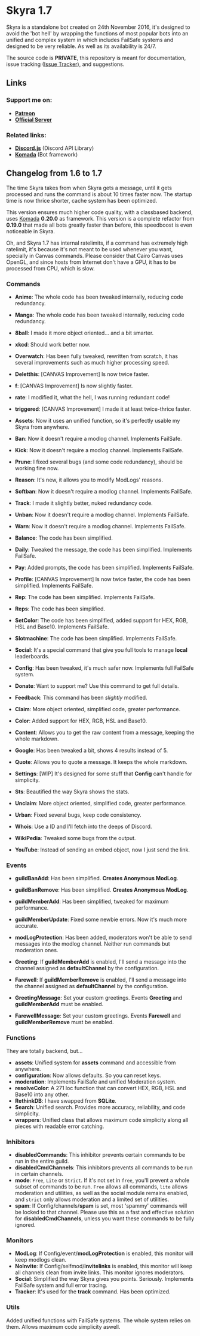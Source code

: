 # Skyra 1.7

Skyra is a standalone bot created on 24th November 2016, it's designed to avoid the
'bot hell' by wrapping the functions of most popular bots into an unified and complex
system in which includes FailSafe systems and designed to be very reliable. As well as
its availability is 24/7.

The source code is **PRIVATE**, this repository is meant for documentation, issue tracking
([Issue Tracker](https://github.com/kyranet/Skyra/issues)), and suggestions.

## Links

### Support me on:

- **[Patreon](https://www.patreon.com/kyranet)**
- **[Official Server](https://discordapp.com/invite/6gakFR2)**

### Related links:

- **[Discord.js](https://github.com/hydrabolt/discord.js)** (Discord API Library)
- **[Komada](https://github.com/dirigeants/komada)** (Bot framework)

## Changelog from 1.6 to 1.7

The time Skyra takes from when Skyra gets a message, until it gets processed and runs the command is
about 10 times faster now. The startup time is now thrice shorter, cache system has been optimized.

This version ensures much higher code quality, with a classbased backend, uses
[Komada](https://github.com/dirigeants/komada) **0.20.0** as framework. This version is a
complete refactor from **0.19.0** that made all bots greatly faster than before, this
speedboost is even noticeable in Skyra.

Oh, and Skyra 1.7 has internal ratelimits, if a command has extremely high ratelimit, it's
because it's not meant to be used whenever you want, specially in Canvas commands. Please
consider that Cairo Canvas uses OpenGL, and since hosts from Internet don't have a GPU, it
has to be processed from CPU, which is slow.

### Commands

- **Anime**: The whole code has been tweaked internally, reducing code redundancy.
- **Manga**: The whole code has been tweaked internally, reducing code redundancy.

- **8ball**: I made it more object oriented... and a bit smarter.
- **xkcd**: Should work better now.

- **Overwatch**: Has been fully tweaked, rewritten from scratch, it has several improvements
such as much higher processing speed.
- **Deletthis**: [CANVAS Improvement] Is now twice faster.
- **f**: [CANVAS Improvement] Is now slightly faster.
- **rate**: I modified it, what the hell, I was running redundant code!
- **triggered**: [CANVAS Improvement] I made it at least twice-thrice faster.

- **Assets**: Now it uses an unified function, so it's perfectly usable my Skyra from anywhere.
- **Ban**: Now it doesn't require a modlog channel. Implements FailSafe.
- **Kick**: Now it doesn't require a modlog channel. Implements FailSafe.
- **Prune**: I fixed several bugs (and some code redundancy), should be working fine now.
- **Reason**: It's new, it allows you to modify ModLogs' reasons.
- **Softban**: Now it doesn't require a modlog channel. Implements FailSafe.
- **Track**: I made it slightly better, nuked redundancy code.
- **Unban**: Now it doesn't require a modlog channel. Implements FailSafe.
- **Warn**: Now it doesn't require a modlog channel. Implements FailSafe.

- **Balance**: The code has been simplified.
- **Daily**: Tweaked the message, the code has been simplified. Implements FailSafe.
- **Pay**: Added prompts, the code has been simplified. Implements FailSafe.
- **Profile**: [CANVAS Improvement] Is now twice faster, the code has been simplified. Implements FailSafe.
- **Rep**: The code has been simplified. Implements FailSafe.
- **Reps**: The code has been simplified.
- **SetColor**: The code has been simplified, added support for HEX, RGB, HSL and Base10. Implements FailSafe.
- **Slotmachine**: The code has been simplified. Implements FailSafe.
- **Social**: It's a special command that give you full tools to manage **local** leaderboards.

- **Config**: Has been tweaked, it's much safer now. Implements full FailSafe system.
- **Donate**: Want to support me? Use this command to get full details.
- **Feedback**: This command has been *slightly* modified.

- **Claim**: More object oriented, simplified code, greater performance.
- **Color**: Added support for HEX, RGB, HSL and Base10.
- **Content**: Allows you to get the raw content from a message, keeping the whole markdown.
- **Google**: Has been tweaked a bit, shows 4 results instead of 5.
- **Quote**: Allows you to quote a message. It keeps the whole markdown.
- **Settings**: [WIP] It's designed for some stuff that **Config** can't handle for simplicity.
- **Sts**: Beautified the way Skyra shows the stats.
- **Unclaim**: More object oriented, simplified code, greater performance.
- **Urban**: Fixed several bugs, keep code consistency.
- **Whois**: Use a ID and I'll fetch into the deeps of Discord.
- **WikiPedia**: Tweaked some bugs from the output.
- **YouTube**: Instead of sending an embed object, now I just send the link.

### Events

- **guildBanAdd**: Has been simplified. **Creates Anonymous ModLog**.
- **guildBanRemove**: Has been simplified. **Creates Anonymous ModLog**.
- **guildMemberAdd**: Has been simplified, tweaked for maximum performance.
- **guildMemberUpdate**: Fixed some newbie errors. Now it's much more accurate.
- **modLogProtection**: Has been added, moderators won't be able to send messages into the
modlog channel. Neither run commands but moderation ones.

- **Greeting**: If **guildMemberAdd** is enabled, I'll send a message into the channel assigned as
**defaultChannel** by the configuration.
- **Farewell**: If **guildMemberRemove** is enabled, I'll send a message into the channel assigned as
**defaultChannel** by the configuration.
- **GreetingMessage**: Set your custom greetings. Events **Greeting** and **guildMemberAdd** must be enabled.
- **FarewellMessage**: Set your custom greetings. Events **Farewell** and **guildMemberRemove** must be enabled.

### Functions

They are totally backend, but...

- **assets**: Unified system for **assets** command and accessible from anywhere.
- **configuration**: Now allows defaults. So you can reset keys.
- **moderation**: Implements FailSafe and unified Moderation system.
- **resolveColor**: A 271 loc function that can convert HEX, RGB, HSL and Base10 into any other.
- **RethinkDB**: I have swapped from **SQLite**.
- **Search**: Unified search. Provides more accuracy, reliability, and code simplicity.
- **wrappers**: Unified class that allows maximum code simplicity along all pieces with readable error catching.

### Inhibitors

- **disabledCommands**: This inhibitor prevents certain commands to be run in the entire guild.
- **disabledCmdChannels**: This inhibitors prevents all commands to be run in certain channels.
- **mode**: `Free`, `Lite` or `Strict`. If it's not set in `free`, you'll prevent a whole subset of commands
to be run. `Free` allows all commands, `lite` allows moderation and utilities, as well as the social module remains
enabled, and `strict` only allows moderation and a limited set of utilities.
- **spam**: If Config/channels/**spam** is set, most 'spammy' commands will be locked to that channel. Please use this
as a fast and effective solution for **disabledCmdChannels**, unless you want these commands to be fully ignored.

### Monitors

- **ModLog**: If Config/event/**modLogProtection** is enabled, this monitor will keep modlogs clean.
- **NoInvite**: If Config/selfmod/**invitelinks** is enabled, this monitor will keep all channels clean
from invite links. This monitor ignores moderators.
- **Social**: Simplified the way Skyra gives you points. Seriously. Implements FailSafe system and full error tracing.
- **Tracker**: It's used for the **track** command. Has been optimized.

### Utils

Added unified functions with FailSafe systems. The whole system relies on them. Allows maximum code simplicity aswell.
